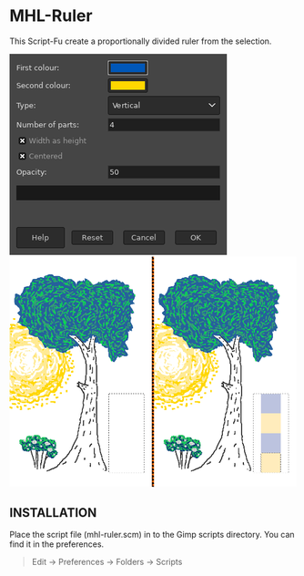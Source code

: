 # MHL-Ruler
This Script-Fu create a proportionally divided ruler from the selection.

![screenshot-01](screen-01.png)
![screenshot-02](screen-02.png)

## INSTALLATION
Place the script file (mhl-ruler.scm) in to the Gimp scripts directory. You can find it in the preferences.
> Edit -> Preferences -> Folders -> Scripts

